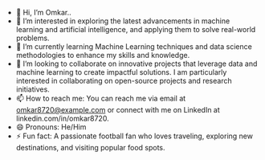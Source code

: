 - 👋 Hi, I’m Omkar..
- 👀 I’m interested in exploring the latest advancements in machine learning and artificial intelligence, and applying them to solve real-world problems.
- 🌱 I’m currently learning Machine Learning techniques and data science methodologies to enhance my skills and knowledge.
- 💞️ I’m looking to collaborate on innovative projects that leverage data and machine learning to create impactful solutions. I am particularly interested in collaborating on open-source projects and research initiatives.
- 📫 How to reach me: You can reach me via email at omkar8720@example.com or connect with me on LinkedIn at linkedin.com/in/omkar8720.
- 😄 Pronouns: He/Him
- ⚡ Fun fact: A passionate football fan who loves traveling, exploring new destinations, and visiting popular food spots.

<!---
Omkar8720/Omkar8720 is a ✨ special ✨ repository because its `README.md` (this file) appears on your GitHub profile.
You can click the Preview link to take a look at your changes.
--->
